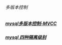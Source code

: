 ###### 多版本控制
##### [mysql多版本控制-MVCC][1]
##### [mysql 四种隔离级别][2]
[1]: https://blog.csdn.net/haoxin963/article/details/84581088
[2]: https://www.cnblogs.com/jian-gao/p/10795407.html